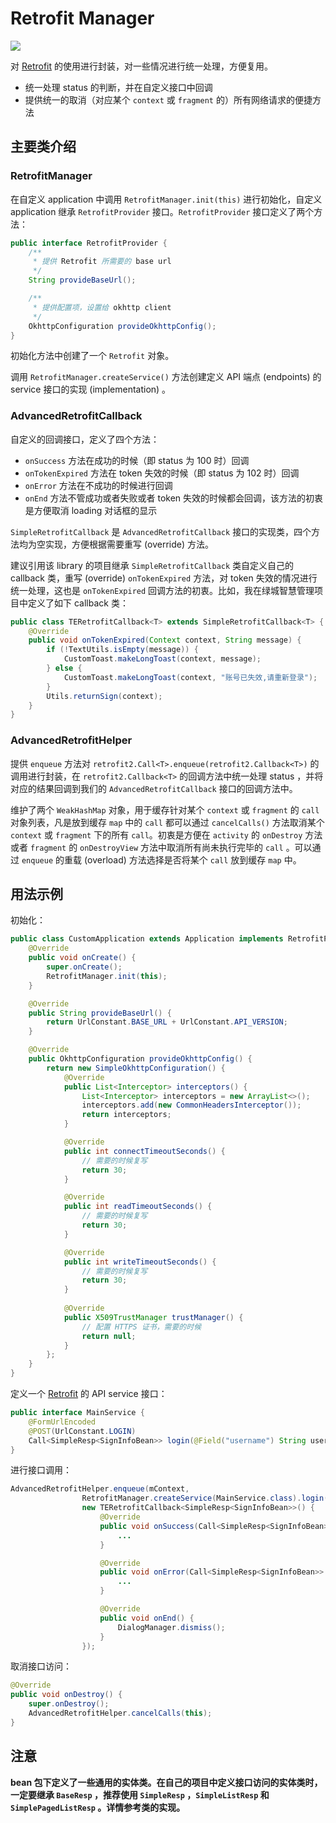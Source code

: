 # Retrofit Manager
[![](https://jitpack.io/v/UamaHZ/retrofit-manager.svg)](https://jitpack.io/#UamaHZ/retrofit-manager)

对 [Retrofit][1] 的使用进行封装，对一些情况进行统一处理，方便复用。

* 统一处理 status 的判断，并在自定义接口中回调
* 提供统一的取消（对应某个 `context` 或 `fragment` 的）所有网络请求的便捷方法

## 主要类介绍

### RetrofitManager

在自定义 application 中调用 `RetrofitManager.init(this)` 进行初始化，自定义 application 继承 `RetrofitProvider` 接口。`RetrofitProvider` 接口定义了两个方法：

```java
public interface RetrofitProvider {
    /**
     * 提供 Retrofit 所需要的 base url
     */
    String provideBaseUrl();

    /**
     * 提供配置项，设置给 okhttp client
     */
    OkhttpConfiguration provideOkhttpConfig();
}
```

初始化方法中创建了一个 `Retrofit` 对象。

调用 `RetrofitManager.createService()` 方法创建定义 API 端点 (endpoints) 的 service 接口的实现 (implementation) 。

### AdvancedRetrofitCallback

自定义的回调接口，定义了四个方法：
* `onSuccess` 方法在成功的时候（即 status 为 100 时）回调
* `onTokenExpired` 方法在 token 失效的时候（即 status 为 102 时）回调
* `onError` 方法在不成功的时候进行回调
* `onEnd` 方法不管成功或者失败或者 token 失效的时候都会回调，该方法的初衷是方便取消 loading 对话框的显示

`SimpleRetrofitCallback` 是 `AdvancedRetrofitCallback` 接口的实现类，四个方法均为空实现，方便根据需要重写 (override) 方法。

建议引用该 library 的项目继承 `SimpleRetrofitCallback` 类自定义自己的 callback 类，重写 (override) `onTokenExpired` 方法，对 token 失效的情况进行统一处理，这也是 `onTokenExpired` 回调方法的初衷。比如，我在绿城智慧管理项目中定义了如下 callback 类：

```java
public class TERetrofitCallback<T> extends SimpleRetrofitCallback<T> {
    @Override
    public void onTokenExpired(Context context, String message) {
        if (!TextUtils.isEmpty(message)) {
            CustomToast.makeLongToast(context, message);
        } else {
            CustomToast.makeLongToast(context, "账号已失效,请重新登录");
        }
        Utils.returnSign(context);
    }
}
```

### AdvancedRetrofitHelper

提供 `enqueue` 方法对 `retrofit2.Call<T>.enqueue(retrofit2.Callback<T>)` 的调用进行封装，在 `retrofit2.Callback<T>` 的回调方法中统一处理 status ，并将对应的结果回调到我们的 `AdvancedRetrofitCallback` 接口的回调方法中。

维护了两个 `WeakHashMap` 对象，用于缓存针对某个 `context` 或 `fragment` 的 `call` 对象列表，凡是放到缓存 `map` 中的 `call` 都可以通过 `cancelCalls()` 方法取消某个 `context` 或 `fragment` 下的所有 `call`。初衷是方便在 `activity` 的 `onDestroy` 方法或者 `fragment` 的 `onDestroyView` 方法中取消所有尚未执行完毕的 `call` 。可以通过 `enqueue` 的重载 (overload) 方法选择是否将某个 `call` 放到缓存 `map` 中。

## 用法示例

初始化：

```java
public class CustomApplication extends Application implements RetrofitProvider {
  	@Override
    public void onCreate() {
        super.onCreate();
      	RetrofitManager.init(this);
    }

  	@Override
    public String provideBaseUrl() {
        return UrlConstant.BASE_URL + UrlConstant.API_VERSION;
    }

    @Override
    public OkhttpConfiguration provideOkhttpConfig() {
        return new SimpleOkhttpConfiguration() {
            @Override
            public List<Interceptor> interceptors() {
                List<Interceptor> interceptors = new ArrayList<>();
                interceptors.add(new CommonHeadersInterceptor());
                return interceptors;
            }

          	@Override
            public int connectTimeoutSeconds() {
                // 需要的时候复写
                return 30;
            }

            @Override
            public int readTimeoutSeconds() {
                // 需要的时候复写
                return 30;
            }

            @Override
            public int writeTimeoutSeconds() {
                // 需要的时候复写
                return 30;
            }
            
            @Override
            public X509TrustManager trustManager() {
                // 配置 HTTPS 证书，需要的时候
                return null;
            }
        };
    }
}
```



定义一个 [Retrofit][1] 的 API service 接口：

```java
public interface MainService {
    @FormUrlEncoded
    @POST(UrlConstant.LOGIN)
    Call<SimpleResp<SignInfoBean>> login(@Field("username") String username, @Field("password") String password);
}
```

进行接口调用：

```java
AdvancedRetrofitHelper.enqueue(mContext,
				RetrofitManager.createService(MainService.class).login(username, password),
				new TERetrofitCallback<SimpleResp<SignInfoBean>>() {
					@Override
					public void onSuccess(Call<SimpleResp<SignInfoBean>> call, SimpleResp<SignInfoBean> resp) {
						...
					}

					@Override
					public void onError(Call<SimpleResp<SignInfoBean>> call, String errorCode, String msg) {
						...
					}

					@Override
					public void onEnd() {
						DialogManager.dismiss();
					}
				});
```

取消接口访问：

```java
@Override
public void onDestroy() {
    super.onDestroy();
    AdvancedRetrofitHelper.cancelCalls(this);
}
```

## 注意

**bean 包下定义了一些通用的实体类。在自己的项目中定义接口访问的实体类时，一定要继承 `BaseResp` ，推荐使用 `SimpleResp` ，`SimpleListResp` 和 `SimplePagedListResp` 。详情参考类的实现。**

[1]: https://github.com/square/retrofit
